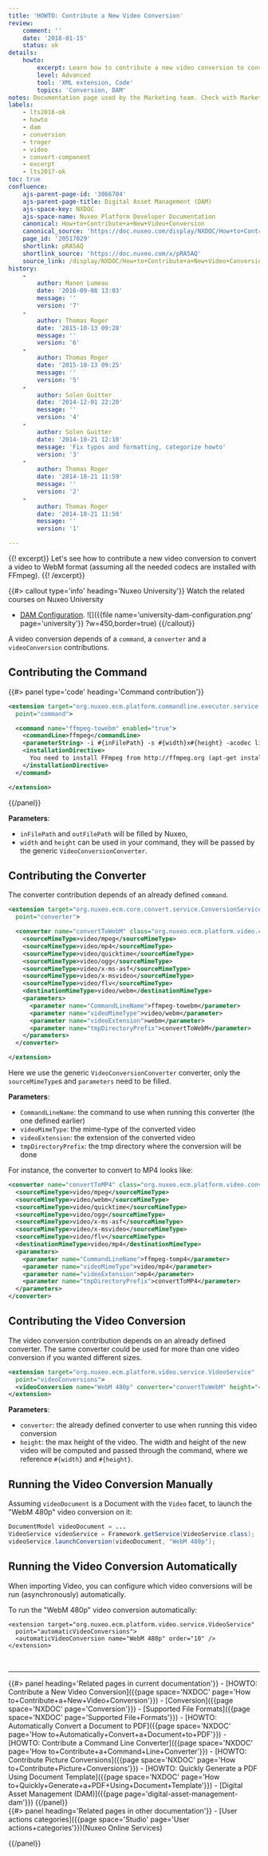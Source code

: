 ```yaml
---
title: 'HOWTO: Contribute a New Video Conversion'
review:
    comment: ''
    date: '2018-01-15'
    status: ok
details:
    howto:
        excerpt: Learn how to contribute a new video conversion to convert a video to WebM format.
        level: Advanced
        tool: 'XML extension, Code'
        topics: 'Conversion, DAM'
notes: Documentation page used by the Marketing team. Check with Marketing before deleting or moving.
labels:
    - lts2016-ok
    - howto
    - dam
    - conversion
    - troger
    - video
    - convert-component
    - excerpt
    - lts2017-ok
toc: true
confluence:
    ajs-parent-page-id: '3866704'
    ajs-parent-page-title: Digital Asset Management (DAM)
    ajs-space-key: NXDOC
    ajs-space-name: Nuxeo Platform Developer Documentation
    canonical: How+to+Contribute+a+New+Video+Conversion
    canonical_source: 'https://doc.nuxeo.com/display/NXDOC/How+to+Contribute+a+New+Video+Conversion'
    page_id: '20517029'
    shortlink: pRA5AQ
    shortlink_source: 'https://doc.nuxeo.com/x/pRA5AQ'
    source_link: /display/NXDOC/How+to+Contribute+a+New+Video+Conversion
history:
    -
        author: Manon Lumeau
        date: '2016-09-08 13:03'
        message: ''
        version: '7'
    -
        author: Thomas Roger
        date: '2015-10-13 09:28'
        message: ''
        version: '6'
    -
        author: Thomas Roger
        date: '2015-10-13 09:25'
        message: ''
        version: '5'
    -
        author: Solen Guitter
        date: '2014-12-01 22:20'
        message: ''
        version: '4'
    -
        author: Solen Guitter
        date: '2014-10-21 12:10'
        message: 'Fix typos and formatting, categorize howto'
        version: '3'
    -
        author: Thomas Roger
        date: '2014-10-21 11:59'
        message: ''
        version: '2'
    -
        author: Thomas Roger
        date: '2014-10-21 11:58'
        message: ''
        version: '1'

---
```

{{! excerpt}}
Let's see how to contribute a new video conversion to convert a video to WebM format (assuming all the needed codecs are installed with FFmpeg).
{{! /excerpt}}

{{#> callout type='info' heading='Nuxeo University'}}
Watch the related courses on Nuxeo University
- [DAM Configuration](https://university.nuxeo.com/learn/public/course/view/elearning/100/dam-configuration).
![]({{file name='university-dam-configuration.png' page='university'}} ?w=450,border=true)
{{/callout}}

A video conversion depends of a `command`, a `converter`&nbsp;and a `videoConversion`&nbsp;contributions.

## Contributing the Command

{{#> panel type='code' heading='Command contribution'}}
```xml
<extension target="org.nuxeo.ecm.platform.commandline.executor.service.CommandLineExecutorComponent"
  point="command">

  <command name="ffmpeg-towebm" enabled="true">
    <commandLine>ffmpeg</commandLine>
    <parameterString> -i #{inFilePath} -s #{width}x#{height} -acodec libvorbis -v 0 #{outFilePath}</parameterString>
    <installationDirective>
      You need to install FFmpeg from http://ffmpeg.org (apt-get install ffmpeg)
    </installationDirective>
  </command>

</extension>
```
{{/panel}}

**Parameters**:

*   `inFilePath`&nbsp;and `outFilePath` will be filled by Nuxeo,
*   `width` and `height` can be used in your command, they will be passed by the generic `VideoConversionConverter`.

## Contributing the Converter

The converter contribution depends of an already defined `command`.

```xml
<extension target="org.nuxeo.ecm.core.convert.service.ConversionServiceImpl"
  point="converter">

  <converter name="convertToWebM" class="org.nuxeo.ecm.platform.video.convert.VideoConversionConverter">
    <sourceMimeType>video/mpeg</sourceMimeType>
    <sourceMimeType>video/mp4</sourceMimeType>
    <sourceMimeType>video/quicktime</sourceMimeType>
    <sourceMimeType>video/ogg</sourceMimeType>
    <sourceMimeType>video/x-ms-asf</sourceMimeType>
    <sourceMimeType>video/x-msvideo</sourceMimeType>
    <sourceMimeType>video/flv</sourceMimeType>
    <destinationMimeType>video/webm</destinationMimeType>
    <parameters>
      <parameter name="CommandLineName">ffmpeg-towebm</parameter>
      <parameter name="videoMimeType">video/webm</parameter>
      <parameter name="videoExtension">webm</parameter>
      <parameter name="tmpDirectoryPrefix">convertToWebM</parameter>
    </parameters>
  </converter>

</extension>
```

Here we use the generic `VideoConversionConverter`&nbsp;converter, only the `sourceMimeType`s and `parameters` need to be filled.

**Parameters**:

*   `CommandLineName`: the command to use when running this converter (the one defined earlier)
*   `videoMimeType`: the mime-type of the converted video
*   `videoExtension`: the extension of the converted video
*   `tmpDirectoryPrefix`: the tmp directory where the conversion will be done

For instance, the converter to convert to MP4 looks like:

```xml
<converter name="convertToMP4" class="org.nuxeo.ecm.platform.video.convert.VideoConversionConverter">
  <sourceMimeType>video/mpeg</sourceMimeType>
  <sourceMimeType>video/webm</sourceMimeType>
  <sourceMimeType>video/quicktime</sourceMimeType>
  <sourceMimeType>video/ogg</sourceMimeType>
  <sourceMimeType>video/x-ms-asf</sourceMimeType>
  <sourceMimeType>video/x-msvideo</sourceMimeType>
  <sourceMimeType>video/flv</sourceMimeType>
  <destinationMimeType>video/mp4</destinationMimeType>
  <parameters>
    <parameter name="CommandLineName">ffmpeg-tomp4</parameter>
    <parameter name="videoMimeType">video/mp4</parameter>
    <parameter name="videoExtension">mp4</parameter>
    <parameter name="tmpDirectoryPrefix">convertToMP4</parameter>
  </parameters>
</converter>
```

## Contributing the Video Conversion

The video conversion contribution depends on an already defined converter. The same converter could be used for more than one video conversion if you wanted different sizes.

```xml
<extension target="org.nuxeo.ecm.platform.video.service.VideoService"
  point="videoConversions">
  <videoConversion name="WebM 480p" converter="convertToWebM" height="480"/>
</extension>
```

**Parameters**:

*   `converter`: the already defined converter to use when running this video conversion
*   `height`: the max height of the video. The width and height of the new video will be computed and passed through the command, where we reference `#{width}` and `#{height}`.

## Running the Video Conversion Manually

Assuming `videoDocument`&nbsp;is a Document with the `Video` facet, to launch the "WebM 480p" video conversion on it:

```java
DocumentModel videoDocument = ...
VideoService videoService = Framework.getService(VideoService.class);
videoService.launchConversion(videoDocument, "WebM 480p");
```

## Running the Video Conversion Automatically

When importing Video, you can configure which video conversions will be run (asynchronously) automatically.

To run the "WebM 480p" video conversion automatically:

```
<extension target="org.nuxeo.ecm.platform.video.service.VideoService"
  point="automaticVideoConversions">
  <automaticVideoConversion name="WebM 480p" order="10" />
</extension>
```

&nbsp;

* * *

<div class="row" data-equalizer data-equalize-on="medium"><div class="column medium-6">{{#> panel heading='Related pages in current documentation'}}
- [HOWTO: Contribute a New Video Conversion]({{page space='NXDOC' page='How to+Contribute+a+New+Video+Conversion'}})
- [Conversion]({{page space='NXDOC' page='Conversion'}})
- [Supported File Formats]({{page space='NXDOC' page='Supported File+Formats'}})
- [HOWTO: Automatically Convert a Document to PDF]({{page space='NXDOC' page='How to+Automatically+Convert+a+Document+to+PDF'}})
- [HOWTO: Contribute a Command Line Converter]({{page space='NXDOC' page='How to+Contribute+a+Command+Line+Converter'}})
- [HOWTO: Contribute Picture Conversions]({{page space='NXDOC' page='How to+Contribute+Picture+Conversions'}})
- [HOWTO: Quickly Generate a PDF Using Document Template]({{page space='NXDOC' page='How to+Quickly+Generate+a+PDF+Using+Document+Template'}})
- [Digital Asset Management (DAM)]({{page page='digital-asset-management-dam'}})
{{/panel}}</div><div class="column medium-6">
{{#> panel heading='Related pages in other documentation'}}
- [User actions categories]({{page space='Studio' page='User actions+categories'}})<span class="smalltext">(Nuxeo Online Services)</span>

{{/panel}}</div></div>
